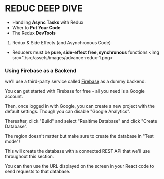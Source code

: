 # REDUC DEEP DIVE

- Handling **Async Tasks** with Redux
- Wher to **Put Your Code**
- The Redux **DevTools**

1. Redux & Side Effects (and Asynchronous Code)

- Reducers must be **pure, side-effect free, synchronous** functions
  <img src="./src/assets/images/advance-redux-1.png>

### Using Firebase as a Backend

we'll use a third-party service called [Firebase](https://firebase.google.com/) as a dummy backend.

You can get started with Firebase for free - all you need is a Google account.

Then, once logged in with Google, you can create a new project with the default settings. Though you can disable "Google Analytics".

Thereafter, click "Build" and select "Realtime Database" and click "Create Database".

The region doesn't matter but make sure to create the database in "Test mode"!

This will create the database with a connected REST API that we'll use throughout this section.

You can then use the URL displayed on the screen in your React code to send requests to that database.
